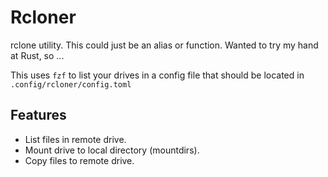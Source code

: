 # Rcloner

rclone utility. This could just be an alias or function. Wanted to try my hand at Rust, so ...

This uses `fzf` to list your drives in a config file that should be located in `.config/rcloner/config.toml`

## Features
- List files in remote drive.
- Mount drive to local directory (mountdirs).
- Copy files to remote drive.
